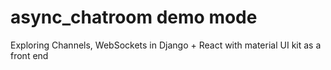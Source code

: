 # async_chatroom demo mode

Exploring Channels, WebSockets in Django + React with material UI kit as a front end
